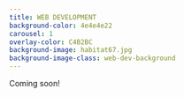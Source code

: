 ```yaml
---
title: WEB DEVELOPMENT
background-color: 4e4e4e22
carousel: 1
overlay-color: C4B2BC
background-image: habitat67.jpg
background-image-class: web-dev-background
---
```


Coming soon!

